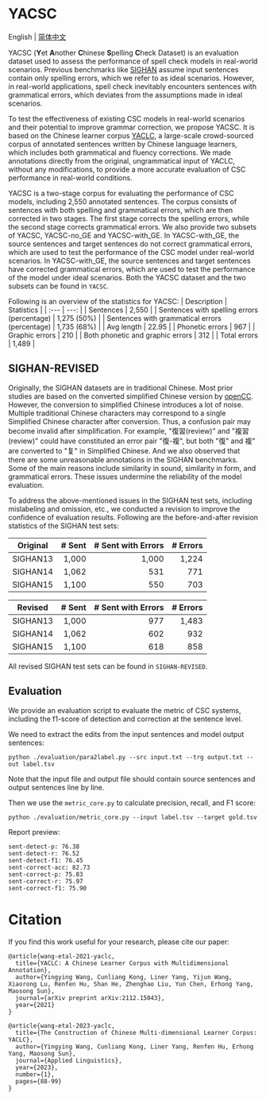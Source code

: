 # YACSC
English | [简体中文](README.ch.md)

YACSC (**Y**et **A**nother **C**hinese **S**pelling **C**heck Dataset) is an evaluation dataset used to assess the performance of spell check models in real-world scenarios. Previous benchmarks like [SIGHAN](http://ir.itc.ntnu.edu.tw/lre/sighan8csc.html) assume input sentences contain only spelling errors, which we refer to as ideal scenarios. However, in real-world applications, spell check inevitably encounters sentences with grammatical errors, which deviates from the assumptions made in ideal scenarios. 

To test the effectiveness of existing CSC models in real-world scenarios and their potential to improve grammar correction, we propose YACSC. It is based on the Chinese learner corpus [YACLC](https://github.com/blcuicall/YACLC#introduction), a large-scale crowd-sourced corpus of annotated sentences written by Chinese language learners, which includes both grammatical and fluency corrections. We made annotations directly from the original, ungrammatical input of YACLC, without any modifications, to provide a more accurate evaluation of CSC performance in real-world conditions.

YACSC is a two-stage corpus for evaluating the performance of CSC models, including 2,550 annotated sentences. The corpus consists of sentences with both spelling and grammatical errors, which are then corrected in two stages. The first stage corrects the spelling errors, while the second stage corrects grammatical errors. We also provide two subsets of YACSC, YACSC-no\_GE and YACSC-with\_GE. In YACSC-with\_GE, the source sentences and target sentences do not correct grammatical errors, which are used to test the performance of the CSC model under real-world scenarios. In YACSC-with\_GE, the source sentences and target sentences have corrected grammatical errors, which are used to test the performance of the model under ideal scenarios. Both the YACSC dataset and the two subsets can be found in `YACSC`. 

Following is an overview of the statistics for YACSC:
| Description | Statistics |
| :--- | ---: |
| Sentences | 2,550 |
| Sentences with spelling errors (percentage) | 1,275 (50\%) |
| Sentences with grammatical errors (percentage) | 1,735 (68\%) |
| Avg length | 22.95 |
| Phonetic errors | 967 |
| Graphic errors | 210   | 
| Both phonetic and graphic errors | 312 |
| Total errors | 1,489 |

## SIGHAN-REVISED

Originally, the SIGHAN datasets are in traditional Chinese. Most prior studies are based on the converted simplified Chinese version by [openCC](https://github.com/BYVoid/OpenCC). However, the conversion to simplified Chinese introduces a lot of noise. Multiple traditional Chinese characters may correspond to a single Simplified Chinese character after conversion. Thus, a confusion pair may become invalid after simplification. For example, "復習(review)" and "複習(review)" could have constituted an error pair "復-複", but both "復" and 複" are converted to "复" in Simplified Chinese. And we also observed that there are some unreasonable annotations in the SIGHAN benchmarks. Some of the main reasons include similarity in sound, similarity in form, and grammatical errors. These issues undermine the reliability of the model evaluation.

To address the above-mentioned issues in the SIGHAN test sets, including mislabeling and omission, etc., we conducted a revision to improve the confidence of evaluation results. Following are the before-and-after revision statistics of the SIGHAN test sets:

| Original | \# Sent | \# Sent with Errors | \# Errors |
| --- | ---: | ---: | ---: |
| SIGHAN13 | 1,000 | 1,000 | 1,224 |
| SIGHAN14 | 1,062 | 531 | 771 |
|SIGHAN15 | 1,100 | 550 | 703 |
		
		 
| Revised | \# Sent | \# Sent with Errors | \# Errors |
| --- | ---: | ---: | ---: |
| SIGHAN13 | 1,000 | 977 | 1,483 |
| SIGHAN14 | 1,062 | 602 | 932 |
| SIGHAN15 | 1,100 | 618 | 858 |

All revised SIGHAN test sets can be found in `SIGHAN-REVISED`.

## Evaluation

We provide an evaluation script to evaluate the metric of CSC systems, including the f1-score of detection and correction at the sentence level.

We need to extract the edits from the input sentences and model output sentences:
```
python ./evaluation/para2label.py --src input.txt --trg output.txt --out label.tsv
```
Note that the input file and output file should contain source sentences and output sentences line by line.

Then we use the `metric_core.py` to calculate precision, recall, and F1 score:
```
python ./evaluation/metric_core.py --input label.tsv --target gold.tsv
```

Report preview:
```
sent-detect-p: 76.38
sent-detect-r: 76.52
sent-detect-f1: 76.45
sent-correct-acc: 82.73
sent-correct-p: 75.83
sent-correct-r: 75.97
sent-correct-f1: 75.90
```

# Citation

If you find this work useful for your research, please cite our paper:

```
@article{wang-etal-2021-yaclc,
  title={YACLC: A Chinese Learner Corpus with Multidimensional Annotation},
  author={Yingying Wang, Cunliang Kong, Liner Yang, Yijun Wang, Xiaorong Lu, Renfen Hu, Shan He, Zhenghao Liu, Yun Chen, Erhong Yang, Maosong Sun},
  journal={arXiv preprint arXiv:2112.15043},
  year={2021}
}

@article{wang-etal-2023-yaclc,
  title={The Construction of Chinese Multi-dimensional Learner Corpus: YACLC},
  author={Yingying Wang, Cunliang Kong, Liner Yang, Renfen Hu, Erhong Yang, Maosong Sun},
  journal={Applied Linguistics},
  year={2023},
  number={1},
  pages={88-99}
}
```